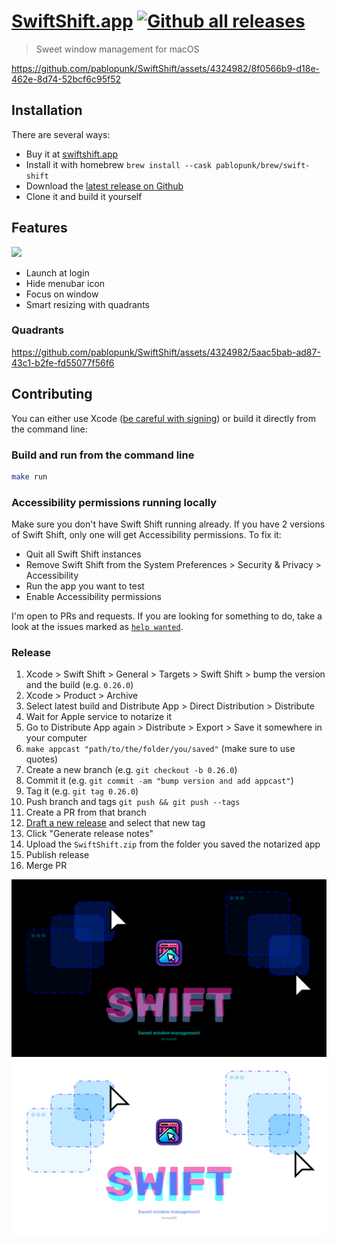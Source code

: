 # [SwiftShift.app](https://swiftshift.app) [![Github all releases](https://img.shields.io/github/downloads/pablopunk/swiftshift/total.svg)](https://GitHub.com/pablopunk/swiftshift/releases/)

> Sweet window management for macOS

https://github.com/pablopunk/SwiftShift/assets/4324982/8f0566b9-d18e-462e-8d74-52bcf6c95f52


## Installation

There are several ways:

* Buy it at [swiftshift.app](https://swiftshift.app)
* Install it with homebrew `brew install --cask pablopunk/brew/swift-shift`
* Download the [latest release on Github](https://github.com/pablopunk/SwiftShift/releases)
* Clone it and build it yourself

## Features

<img src="https://github.com/pablopunk/SwiftShift/assets/4324982/58373dcf-217f-4b11-b734-dd0c1ee31063" width="380" />


* Launch at login
* Hide menubar icon
* Focus on window
* Smart resizing with quadrants

### Quadrants

https://github.com/pablopunk/SwiftShift/assets/4324982/5aac5bab-ad87-43c1-b2fe-fd55077f56f6


## Contributing

You can either use Xcode ([be careful with signing](https://github.com/pablopunk/SwiftShift/issues/52#issuecomment-2160423351)) or build it
directly from the command line:

### Build and run from the command line

```bash
make run
```

### Accessibility permissions running locally

Make sure you don't have Swift Shift running already. If you have 2 versions of Swift Shift, only one will get
Accessibility permissions. To fix it:

* Quit all Swift Shift instances
* Remove Swift Shift from the System Preferences > Security & Privacy > Accessibility
* Run the app you want to test
* Enable Accessibility permissions

I'm open to PRs and requests. If you are looking for something to do, take a look at the issues marked as [`help wanted`](https://github.com/pablopunk/SwiftShift/issues?q=is:issue+is:open+label:%22help+wanted%22).

### Release

1. Xcode > Swift Shift > General > Targets > Swift Shift > bump the version and the build (e.g. `0.26.0`)
2. Xcode > Product > Archive
3. Select latest build and Distribute App > Direct Distribution > Distribute
4. Wait for Apple service to notarize it
5. Go to Distribute App again > Distribute > Export > Save it somewhere in your computer
6. `make appcast "path/to/the/folder/you/saved"` (make sure to use quotes)
7. Create a new branch (e.g. `git checkout -b 0.26.0`)
8. Commit it (e.g. `git commit -am "bump version and add appcast"`)
9. Tag it (e.g. `git tag 0.26.0`)
10. Push branch and tags `git push && git push --tags`
11. Create a PR from that branch
12. [Draft a new release](https://github.com/pablopunk/SwiftShift/releases/new) and select that new tag
13. Click "Generate release notes"
14. Upload the `SwiftShift.zip` from the folder you saved the notarized app
15. Publish release
16. Merge PR

![header](https://github.com/pablopunk/swiftshift.app/blob/main/public/header-dark-extended.png?raw=true#gh-dark-mode-only)
![header](https://github.com/pablopunk/swiftshift.app/blob/main/public/header-light-extended.png?raw=true#gh-light-mode-only)
